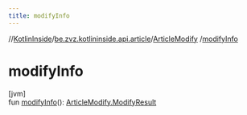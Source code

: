 ```yaml
---
title: modifyInfo
---
```

//[KotlinInside](../../../index.html)/[be.zvz.kotlininside.api.article](../index.html)/[ArticleModify](index.html)
/[modifyInfo](modify-info.html)

# modifyInfo

[jvm]\
fun [modifyInfo](modify-info.html)(): [ArticleModify.ModifyResult](-modify-result/index.html)




